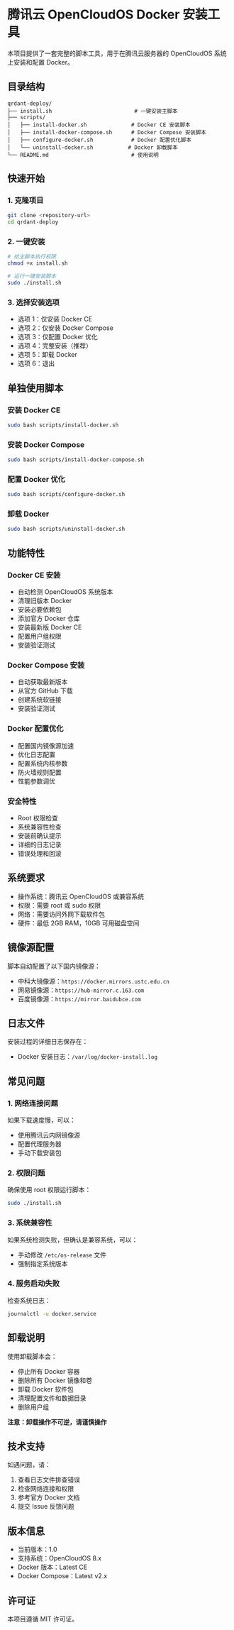 # 腾讯云 OpenCloudOS Docker 安装工具

本项目提供了一套完整的脚本工具，用于在腾讯云服务器的 OpenCloudOS 系统上安装和配置 Docker。

## 目录结构

```
qrdant-deploy/
├── install.sh                          # 一键安装主脚本
├── scripts/
│   ├── install-docker.sh              # Docker CE 安装脚本
│   ├── install-docker-compose.sh      # Docker Compose 安装脚本
│   ├── configure-docker.sh            # Docker 配置优化脚本
│   └── uninstall-docker.sh           # Docker 卸载脚本
└── README.md                          # 使用说明
```

## 快速开始

### 1. 克隆项目
```bash
git clone <repository-url>
cd qrdant-deploy
```

### 2. 一键安装
```bash
# 给主脚本执行权限
chmod +x install.sh

# 运行一键安装脚本
sudo ./install.sh
```

### 3. 选择安装选项
- 选项 1：仅安装 Docker CE
- 选项 2：仅安装 Docker Compose
- 选项 3：仅配置 Docker 优化
- 选项 4：完整安装（推荐）
- 选项 5：卸载 Docker
- 选项 6：退出

## 单独使用脚本

### 安装 Docker CE
```bash
sudo bash scripts/install-docker.sh
```

### 安装 Docker Compose
```bash
sudo bash scripts/install-docker-compose.sh
```

### 配置 Docker 优化
```bash
sudo bash scripts/configure-docker.sh
```

### 卸载 Docker
```bash
sudo bash scripts/uninstall-docker.sh
```

## 功能特性

### Docker CE 安装
- 自动检测 OpenCloudOS 系统版本
- 清理旧版本 Docker
- 安装必要依赖包
- 添加官方 Docker 仓库
- 安装最新版 Docker CE
- 配置用户组权限
- 安装验证测试

### Docker Compose 安装
- 自动获取最新版本
- 从官方 GitHub 下载
- 创建系统软链接
- 安装验证测试

### Docker 配置优化
- 配置国内镜像源加速
- 优化日志配置
- 配置系统内核参数
- 防火墙规则配置
- 性能参数调优

### 安全特性
- Root 权限检查
- 系统兼容性检查
- 安装前确认提示
- 详细的日志记录
- 错误处理和回滚

## 系统要求

- 操作系统：腾讯云 OpenCloudOS 或兼容系统
- 权限：需要 root 或 sudo 权限
- 网络：需要访问外网下载软件包
- 硬件：最低 2GB RAM，10GB 可用磁盘空间

## 镜像源配置

脚本自动配置了以下国内镜像源：
- 中科大镜像源：`https://docker.mirrors.ustc.edu.cn`
- 网易镜像源：`https://hub-mirror.c.163.com`
- 百度镜像源：`https://mirror.baidubce.com`

## 日志文件

安装过程的详细日志保存在：
- Docker 安装日志：`/var/log/docker-install.log`

## 常见问题

### 1. 网络连接问题
如果下载速度慢，可以：
- 使用腾讯云内网镜像源
- 配置代理服务器
- 手动下载安装包

### 2. 权限问题
确保使用 root 权限运行脚本：
```bash
sudo ./install.sh
```

### 3. 系统兼容性
如果系统检测失败，但确认是兼容系统，可以：
- 手动修改 `/etc/os-release` 文件
- 强制指定系统版本

### 4. 服务启动失败
检查系统日志：
```bash
journalctl -u docker.service
```

## 卸载说明

使用卸载脚本会：
- 停止所有 Docker 容器
- 删除所有 Docker 镜像和卷
- 卸载 Docker 软件包
- 清理配置文件和数据目录
- 删除用户组

**注意：卸载操作不可逆，请谨慎操作**

## 技术支持

如遇问题，请：
1. 查看日志文件排查错误
2. 检查网络连接和权限
3. 参考官方 Docker 文档
4. 提交 Issue 反馈问题

## 版本信息

- 当前版本：1.0
- 支持系统：OpenCloudOS 8.x
- Docker 版本：Latest CE
- Docker Compose：Latest v2.x

## 许可证

本项目遵循 MIT 许可证。 